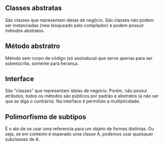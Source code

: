 ## Classes abstratas
São classes que representam ideias de negócio. São classes não podem ser instanciadas (new bloqueado pelo compilador) e podem possuir métodos abstratos.

## Método abstratro
Método sem corpo de código (só assinatura) que serve apenas para ser sobeescrita, somente para herança.

## Interface
São "classes" que representam ideias de negócio. Porém, não possui atributos, todos os métodos são públicos por padrão e abstratos (a não ser que se diga o contrário). Na interface é permitido a multiplicidade.

## Polimorfismo de subtipos
É  o ato de se usar uma referencia para um objeto de formas distintas. Ou seja, se em contexto é esperado uma classe A, podemos usar quaisquer subclasses de A.
